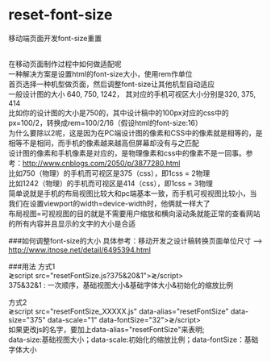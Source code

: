 # reset-font-size
移动端页面开发font-size重置<br><br>

在移动页面制作过程中如何做适配呢<br>
一种解决方案是设置html的font-size大小，使用rem作单位<br>
首页选择一种机型做页面，然后调整font-size让其他机型自动适应<br>
一般设计图的大小 640, 750, 1242， 其对应的手机可视区大小分别是320, 375, 414<br>
比如你的设计图的大小是750的，其中设计稿中的100px对应的css中的px=100/2，转换成rem=100/2/16（假设html的font-size:16）<br>
为什么要除以2呢，这是因为在PC端设计图的像素和CSS中的像素就是相等的，是相等不是相同，而手机的像素越来越高但屏幕却没有与之匹配<br>
设计图的像素和手机像素是对应的，是物理像素和css中的像素不是一回事。参考：http://www.cnblogs.com/2050/p/3877280.html<br>
比如750（物理）的手机而可视区是375（css），即1css = 2物理<br>
比如1242（物理）的手机而可视区是414（css），即1css = 3物理<br>
简单说就是手机的布局视图比较大和pc端基本一致，而手机可视视图比较小，当我们在设置viewport的width=device-width时，他俩就一样大了<br>
布局视图=可视视图的目的就是不需要用户缩放和横向滚动条就能正常的查看网站的所有内容并且显示的文字的大小是合适<br>

###如何调整font-size的大小
具体参考：移动开发之设计稿转换页面单位尺寸 ——> http://www.itnose.net/detail/6495394.html<br>

###用法
方式1<br>
&gl;script src="resetFontSize.js?375&20&1">&gl;/script> <br>
375&32&1 : 一次顺序，基础视图大小&基础字体大小&初始化的缩放比例   <br>

方式2<br>
&gl;script src="resetFontSize_XXXXX.js" data-alias="resetFontSize" data-size="375" data-scale="1" data-fontSize="32">&gl;/script> <br>
如果更改js的名字，要加上data-alias="resetFontSize"来表明; <br>
data-size:基础视图大小；data-scale:初始化的缩放比例；data-fontSize：基础字体大小
